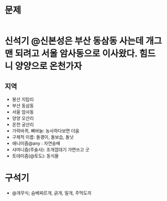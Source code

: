 # 문제
```java

```

# 신석기  @신본성은 부산 동삼동 사는데 개그맨 되려고 서울 암사동으로 이사왔다. 힘드니 양양으로 온천가자 
## 지역
* 봉산 지탑리
* 부산 동삼동
* 서울 암사동
* 양양 오산리
* 온천 궁산리
* 가락바퀴, 뼈바늘: 농사하다보면 더움
* 구체적 이름: 돌괭이, 돌보습, 돌낫
* 애니미즘@any : 자연숭배  
* 샤머니즘(주술사): 조개껍데기 가면쓰고 굿
* 토테미즘(@토도): 동식물

# 구석기
* @개무식; 슴베찌르개, 긁개, 밀개, 주먹도끼
